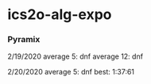 # ics2o-alg-expo
### Pyramix

2/19/2020
average 5: dnf
average 12: dnf

2/20/2020
average 5: dnf
best: 1:37:61
